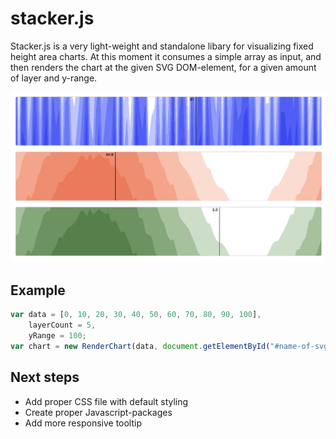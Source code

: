 # stacker.js
Stacker.js is a very light-weight and standalone libary for visualizing fixed height area charts. At this moment it consumes a simple array as input, and then renders the chart at the given SVG DOM-element, for a given amount of layer and y-range.

![Screenshot](/screenshot.png?raw=true "Screenshot of Stacker.js")

## Example

```javascript
var data = [0, 10, 20, 30, 40, 50, 60, 70, 80, 90, 100],
    layerCount = 5,
    yRange = 100;
var chart = new RenderChart(data, document.getElementById("#name-of-svg"), layerCount, yRange);
```

## Next steps

* Add proper CSS file with default styling
* Create proper Javascript-packages
* Add more responsive tooltip
